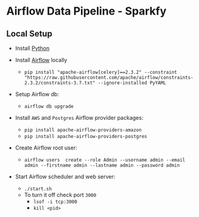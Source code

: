 # Airflow Data Pipeline - Sparkfy

## Local Setup

* Install [Python](https://www.python.org/)

* Install [Airflow](https://airflow.apache.org/) locally
    * `pip install "apache-airflow[celery]==2.3.2" --constraint "https://raw.githubusercontent.com/apache/airflow/constraints-2.3.2/constraints-3.7.txt" --ignore-installed PyYAML`

* Setup Airflow db:
    * `airflow db upgrade`

* Install `AWS` and `Postgres` Airflow provider packages:
    * `pip install apache-airflow-providers-amazon`
    * `pip install apache-airflow-providers-postgres`
    
* Create Airflow root user:
    * `airflow users  create --role Admin --username admin --email admin --firstname admin --lastname admin --password admin`

* Start Airflow scheduler and web server:
    * `./start.sh`
    * To turn it off check port `3000`
        * `lsof -i tcp:3000`
        * `kill <pid>`